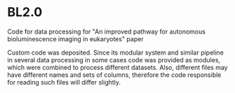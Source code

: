 # BL2.0
Code for data processing for "An improved pathway for autonomous bioluminescence imaging in eukaryotes" paper

Custom code was deposited. Since its modular system and similar pipeline in several data processing in some cases code was provided as modules, which were combined to process different datasets. Also, different files may have different names and sets of columns, therefore the code responsible for reading such files will differ slightly.
